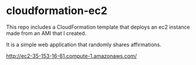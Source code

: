 # cloudformation-ec2

This repo includes a CloudFormation template that deploys an ec2 instance made from an AMI that I created.

It is a simple web application that randomly shares affirmations.

http://ec2-35-153-16-61.compute-1.amazonaws.com/
